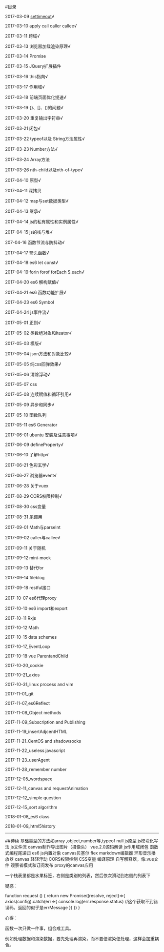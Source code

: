 #目录

2017-03-09 [settimeout](./2017-03-09.md)√

2017-03-10 apply call caller callee√

2017-03-11 跨域√

2017-03-13 浏览器加载渲染原理√

2017-03-14 Promise

2017-03-15 JQuery扩展插件

2017-03-16 this指向√

2017-03-17 作用域√

2017-03-18 前端页面优化提速√

2017-03-19 {}、[]、()的问题√

2017-03-20 重复输出字符串√

2017-03-21 闭包√

2017-03-22 typeof以及 String方法属性√

2017-03-23 Number方法√

2017-03-24 Array方法

2017-03-26  nth-child以及nth-of-type√

2017-04-10 原型√

2017-04-11 深拷贝

2017-04-12 map与set数据类型√

2017-04-13 继承√

2017-04-14 js的私有属性和实例属性√

2017-04-15 js的栈与堆√

207-04-16 函数节流与防抖动√

2017-04-17 箭头函数√

2017-04-18 es6 let const√

2017-04-19 forin forof forEach $.each√

2017-04-20 es6 解构赋值√

2017-04-21 es6 函数功能扩展√

2017-04-23 es6 Symbol 

2017-04-24 js事件流√

2017-05-01 正则√

2017-05-02 类数组对象和Iteator√

2017-05-03 模版√

2017-05-04 json方法和对象比较√

2017-05-05 纯css回弹效果√

2017-05-06 清除浮动√

2017-05-07 css

2017-05-08 连续赋值和循环引用√

2017-05-09 异步和同步√

2017-05-10 函数队列

2017-05-11 es6 Generator 

2017-06-01 ubuntu 安装及注意事项√

2017-06-09 defineProperty√

2017-06-10 了解http√

2017-06-21 色彩玄学√

2017-06-27 浏览器event√

2017-06-28 关于vuex

2017-08-29 CORS权限控制√

2017-08-30 css变量

2017-08-31 尾调用

2017-09-01 Math与parseInt

2017-09-02 caller与callee√

2017-09-11 关于随机

2017-09-12 mini-mock

2017-09-13 替代for

2017-09-14 fileblog

2017-09-18 restful接口

2017-10-07 es6代理proxy

2017-10-10 es6 import和export

2017-10-11 Rxjs

2017-10-12 Math

2017-10-15 data schemes

2017-10-17_EventLoop

2017-10-18 vue ParentandChild

2017-10-20_cookie

2017-10-21_axios

2017-10-31_linux process and vim

2017-11-01_git

2017-11-07_es6Reflect

2017-11-08_Object methods

2017-11-09_Subscription and Publishing

2017-11-19_insertAdjcentHTML

2017-11-21_CentOS and shadowsocks

2017-11-22_useless javascript

2017-11-23_userAgent

2017-11-28_remember number

2017-12-05_wordspace

2017-12-11_canvas and requestAnimation

2017-12-12_simple question

2017-12-15_sort algorithm

2018-01-08_es6 class

2018-01-09_html5history



---
##待续
基础类型的方法如array ,object,number等,typeof null
js原型
js模块化写法
js文件流
canvas制作导出图片（摄像头）
vue.2.0源码解读
js作用域闭包
函数式编程尾递归
es6
js内置对象
canvas贝塞尔
flex
markdown编辑器
环形音乐播放器
canvas 轻轻浮动
CORS权限控制
CSS变量
编译原理 自写解释器，像.vue文件
观察者模式和订阅发布
proxy的canvas应用

一个栈表里都是水果标签，右侧是类别的列表，然后依次滑动到右侧的列表下

疑惑：

function request () {
    return new Promise((resolve, reject)=>{
        axios(config).catch(err=>{
            console.log(err.response.status)
            //这个获取不到错误码，返回的似乎是errMessage
        })
    })
}


心得：

函数一次只做一件事，组合成工具。

例如处理数据和渲染数据，要先处理再渲染，而不要便渲染便处理，这样会加重耦合。